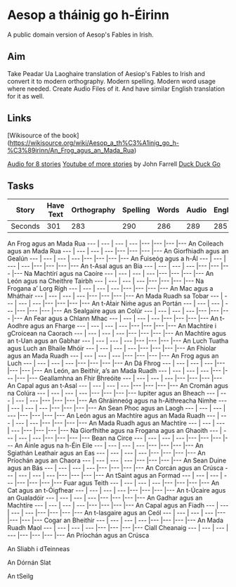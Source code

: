 # Aesop a tháinig go h-Éirinn
A public domain version of Aesop's Fables in Irish.  

## Aim
Take Peadar Ua Laoghaire translation of Aesiop's Fables to Irish and convert it to modern orthography. Modern spelling. Modern word usage where needed. Create Audio Files of it. And have similar English translation for it as well. 

## Links
[Wikisource of the book] (https://wikisource.org/wiki/Aesop_a_th%C3%A1inig_go_h-%C3%89irinn/An_Frog_agus_an_Mada_Rua)

[Audio for 8 stories](https://corkirish.wordpress.com/audio-files-on-this-site/)
[Youtube of more stories](https://www.youtube.com/watch?v=zyi70tG68UM&t=1s) by John Farrell
[Duck Duck Go](https://duckduckgo.com)
## Tasks

Story | Have Text | Orthography | Spelling | Words | Audio | English | Words checked 
--- | --- | --- | --- |--- |--- |--- |--- 
Seconds | 301 | 283 | 290 | 286 | 289 | 285 | 287 
An Frog agus an Mada Rua
--- | --- | --- | --- |--- |--- |--- |--- 
An Coileach agus an Mada Rua
--- | --- | --- | --- |--- |--- |--- |--- 
An Giorfhiadh agus an Gealún
--- | --- | --- | --- |--- |--- |--- |--- 
An Ḟuiseóg agus a h-Ál
--- | --- | --- | --- |--- |--- |--- |--- 
An t-Asal agus an Bia
--- | --- | --- | --- |--- |--- |--- |--- 
Na Machtírí agus na Caoíre
--- | --- | --- | --- |--- |--- |--- |--- 
An León agus na Cheithre Tairbh
--- | --- | --- | --- |--- |--- |--- |--- 
Na Frogana a’ Lorg Rígh
--- | --- | --- | --- |--- |--- |--- |--- 
An Mac agus a Mháthair
--- | --- | --- | --- |--- |--- |--- |--- 
An Mada Ruadh sa Tobar
--- | --- | --- | --- |--- |--- |--- |--- 
An t-Aṫair Níṁe agus an Portán
--- | --- | --- | --- |--- |--- |--- |--- 
An Sealgaire agus an Colúr
--- | --- | --- | --- |--- |--- |--- |--- 
An Fear agus a Chlann Mhac
--- | --- | --- | --- |--- |--- |--- |--- 
An t-Aodhre agus an Fharge
--- | --- | --- | --- |--- |--- |--- |--- 
An Machtíre i gCroicean na Caorach
--- | --- | --- | --- |--- |--- |--- |--- 
An Machtíre agus an t-Uan agus an Gabhar
--- | --- | --- | --- |--- |--- |--- |--- 
An Luch Tuatha agus Luch an Bhaile Mhóir
--- | --- | --- | --- |--- |--- |--- |--- 
An Fhiolar agus an Mada Ruadh
--- | --- | --- | --- |--- |--- |--- |--- 
An Frog agus an Luch
--- | --- | --- | --- |--- |--- |--- |--- 
An Dá Fhrog
--- | --- | --- | --- |--- |--- |--- |--- 
An León, an Beithir, a’s an Mada Ruadh
--- | --- | --- | --- |--- |--- |--- |--- 
Geallamhna an Fhir Bhreóite
--- | --- | --- | --- |--- |--- |--- |--- 
An Capal agus an t-Asal
--- | --- | --- | --- |--- |--- |--- |--- 
An Cromán agus na Colúra
--- | --- | --- | --- |--- |--- |--- |--- 
Iupiter agus an Bheach
--- | --- | --- | --- |--- |--- |--- |--- 
An Ghráinneóg agus na h-Aithreacha Nimhe
--- | --- | --- | --- |--- |--- |--- |--- 
An Sean Phoc agus an Laogh
--- | --- | --- | --- |--- |--- |--- |--- 
An León agus an Machtíre agus an Mada Ruadh
--- | --- | --- | --- |--- |--- |--- |--- 
An Mada Ruadh agus an Machtíre
--- | --- | --- | --- |--- |--- |--- |--- 
Na Giorfhithe agus na Frogana agus an Ghaoith
--- | --- | --- | --- |--- |--- |--- |--- 
Bean na Circe
--- | --- | --- | --- |--- |--- |--- |--- 
An Áinle agus na h-Éin Eile
--- | --- | --- | --- |--- |--- |--- |--- 
An Sgiathán Leathair agus an Eas
--- | --- | --- | --- |--- |--- |--- |--- 
An Príochán agus an Chaora
--- | --- | --- | --- |--- |--- |--- |--- 
An Sean Duine agus an Bás
--- | --- | --- | --- |--- |--- |--- |--- 
An Corcán agus an Crúsca
--- | --- | --- | --- |--- |--- |--- |--- 
An tSaint agus an Formad
--- | --- | --- | --- |--- |--- |--- |--- 
Fuar agus Teith
--- | --- | --- | --- |--- |--- |--- |--- 
An Cat agus an t-Óigfhear
--- | --- | --- | --- |--- |--- |--- |--- 
An t-Úcaire agus an Gualadóir
--- | --- | --- | --- |--- |--- |--- |--- 
An Gadhar agus an Machtíre
--- | --- | --- | --- |--- |--- |--- |--- 
An Capal agus an Fiadh
--- | --- | --- | --- |--- |--- |--- |--- 
An t-Iasgaire agus an Ceól
--- | --- | --- | --- |--- |--- |--- |--- 
Cogar an Bheithir
--- | --- | --- | --- |--- |--- |--- |--- 
An Mada Ruadh Maol
--- | --- | --- | --- |--- |--- |--- |--- 
Ciall Cheanaig
--- | --- | --- | --- |--- |--- |--- |--- 
An Príochán agus an Crúsca

An Sliabh i dTeinneas

An Dórnán Slat

An tSeilg
